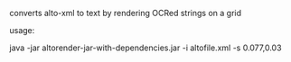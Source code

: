 converts alto-xml to text by rendering OCRed strings on a grid

usage:

java -jar altorender-jar-with-dependencies.jar -i altofile.xml -s 0.077,0.03


